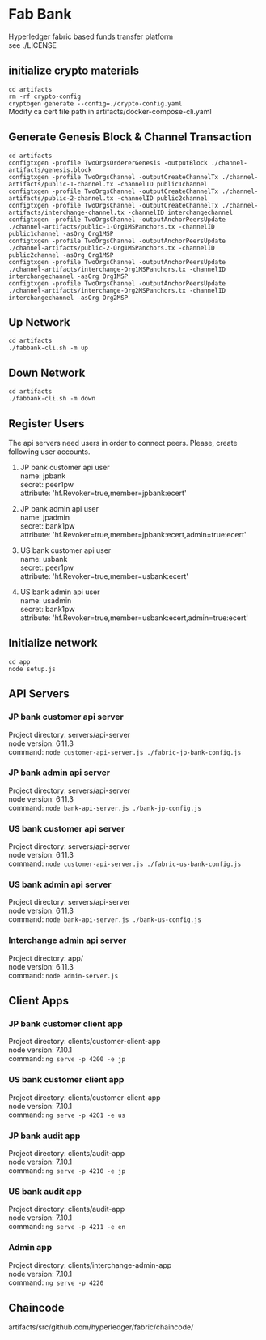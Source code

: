 # Fab Bank #
Hyperledger fabric based funds transfer platform  
see ./LICENSE

## initialize crypto materials ##
`cd artifacts`  
`rm -rf crypto-config`  
`cryptogen generate --config=./crypto-config.yaml`  
Modify ca cert file path in artifacts/docker-compose-cli.yaml

## Generate Genesis Block & Channel Transaction ##

`cd artifacts`  
`configtxgen -profile TwoOrgsOrdererGenesis -outputBlock ./channel-artifacts/genesis.block`  
`configtxgen -profile TwoOrgsChannel -outputCreateChannelTx ./channel-artifacts/public-1-channel.tx -channelID public1channel`  
`configtxgen -profile TwoOrgsChannel -outputCreateChannelTx ./channel-artifacts/public-2-channel.tx -channelID public2channel`  
`configtxgen -profile TwoOrgsChannel -outputCreateChannelTx ./channel-artifacts/interchange-channel.tx -channelID interchangechannel`  
`configtxgen -profile TwoOrgsChannel -outputAnchorPeersUpdate ./channel-artifacts/public-1-Org1MSPanchors.tx -channelID public1channel -asOrg Org1MSP`  
`configtxgen -profile TwoOrgsChannel -outputAnchorPeersUpdate ./channel-artifacts/public-2-Org1MSPanchors.tx -channelID public2channel -asOrg Org1MSP`  
`configtxgen -profile TwoOrgsChannel -outputAnchorPeersUpdate ./channel-artifacts/interchange-Org1MSPanchors.tx -channelID interchangechannel -asOrg Org1MSP`  
`configtxgen -profile TwoOrgsChannel -outputAnchorPeersUpdate ./channel-artifacts/interchange-Org2MSPanchors.tx -channelID interchangechannel -asOrg Org2MSP`

## Up Network ##
`cd artifacts`  
`./fabbank-cli.sh -m up`

## Down Network ##
`cd artifacts`  
`./fabbank-cli.sh -m down`

## Register Users ##
The api servers need users in order to connect peers. Please, create following user accounts.

1. JP bank customer api user  
name: jpbank  
secret: peer1pw  
attribute: 'hf.Revoker=true,member=jpbank:ecert'

2. JP bank admin api user   
name: jpadmin  
secret: bank1pw  
attribute: 'hf.Revoker=true,member=jpbank:ecert,admin=true:ecert'

3. US bank customer api user  
name: usbank  
secret: peer1pw  
attribute: 'hf.Revoker=true,member=usbank:ecert'

4. US bank admin api user  
name: usadmin  
secret: bank1pw  
attribute: 'hf.Revoker=true,member=usbank:ecert,admin=true:ecert'


## Initialize network ##
`cd app`  
`node setup.js`

## API Servers ##

### JP bank customer api server ###
Project directory: servers/api-server  
node version: 6.11.3  
command: `node customer-api-server.js ./fabric-jp-bank-config.js`

### JP bank admin api server ###
Project directory: servers/api-server  
node version: 6.11.3  
command: `node bank-api-server.js ./bank-jp-config.js`

### US bank customer api server ###
Project directory: servers/api-server  
node version: 6.11.3  
command: `node customer-api-server.js ./fabric-us-bank-config.js`

### US bank admin api server ###
Project directory: servers/api-server  
node version: 6.11.3  
command: `node bank-api-server.js ./bank-us-config.js`

### Interchange admin api server ###
Project directory: app/  
node version: 6.11.3  
command: `node admin-server.js`

## Client Apps ##

### JP bank customer client app ###
Project directory: clients/customer-client-app  
node version: 7.10.1  
command: `ng serve -p 4200 -e jp`

### US bank customer client app ###
Project directory: clients/customer-client-app  
node version: 7.10.1  
command: `ng serve -p 4201 -e us`

### JP bank audit app ###
Project directory: clients/audit-app  
node version: 7.10.1  
command: `ng serve -p 4210 -e jp`

### US bank audit app ###
Project directory: clients/audit-app  
node version: 7.10.1  
command: `ng serve -p 4211 -e en`

### Admin app ###
Project directory: clients/interchange-admin-app  
node version: 7.10.1  
command: `ng serve -p 4220`

## Chaincode ##
artifacts/src/github.com/hyperledger/fabric/chaincode/